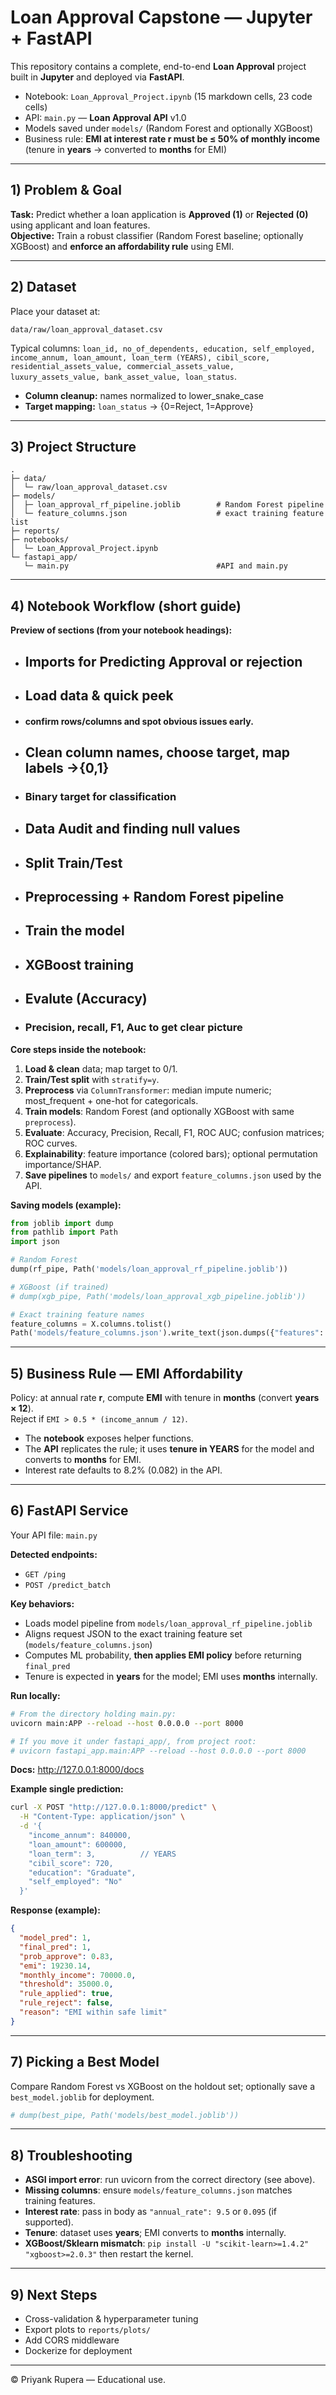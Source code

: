 
# Loan Approval Capstone — Jupyter + FastAPI

This repository contains a complete, end-to-end **Loan Approval** project built in **Jupyter** and deployed via **FastAPI**.

- Notebook: `Loan_Approval_Project.ipynb` (15 markdown cells, 23 code cells)
- API: `main.py` — **Loan Approval API** v1.0
- Models saved under `models/` (Random Forest and optionally XGBoost)
- Business rule: **EMI at interest rate r must be ≤ 50% of monthly income** (tenure in **years** → converted to **months** for EMI)

---

## 1) Problem & Goal

**Task:** Predict whether a loan application is **Approved (1)** or **Rejected (0)** using applicant and loan features.  
**Objective:** Train a robust classifier (Random Forest baseline; optionally XGBoost) and **enforce an affordability rule** using EMI.

---

## 2) Dataset

Place your dataset at:
```
data/raw/loan_approval_dataset.csv
```
Typical columns: `loan_id, no_of_dependents, education, self_employed, income_annum, loan_amount, loan_term (YEARS), cibil_score, residential_assets_value, commercial_assets_value, luxury_assets_value, bank_asset_value, loan_status`.

- **Column cleanup:** names normalized to lower_snake_case
- **Target mapping:** `loan_status` → {0=Reject, 1=Approve}

---

## 3) Project Structure
```
.
├─ data/
│  └─ raw/loan_approval_dataset.csv
├─ models/
│  ├─ loan_approval_rf_pipeline.joblib        # Random Forest pipeline
│  └─ feature_columns.json                    # exact training feature list
├─ reports/                                  
├─ notebooks/
│  └─ Loan_Approval_Project.ipynb
└─ fastapi_app/                               
   └─ main.py                                 #API and main.py
```

---

## 4) Notebook Workflow (short guide)

**Preview of sections (from your notebook headings):**
- ## Imports for Predicting Approval or rejection
- ## Load data & quick peek
- #### confirm rows/columns and spot obvious issues early.
- ## Clean column names, choose target, map labels ->{0,1}
- ### Binary target for classification
- ## Data Audit and finding null values
- ## Split Train/Test
- ## Preprocessing + Random Forest pipeline
- ## Train the model
- ## XGBoost training
- ## Evalute (Accuracy)
- ### Precision, recall, F1, Auc to get clear picture

**Core steps inside the notebook:**
1. **Load & clean** data; map target to 0/1.
2. **Train/Test split** with `stratify=y`.
3. **Preprocess** via `ColumnTransformer`: median impute numeric; most_frequent + one-hot for categoricals.
4. **Train models**: Random Forest (and optionally XGBoost with same `preprocess`).
5. **Evaluate**: Accuracy, Precision, Recall, F1, ROC AUC; confusion matrices; ROC curves.
6. **Explainability**: feature importance (colored bars); optional permutation importance/SHAP.
7. **Save pipelines** to `models/` and export `feature_columns.json` used by the API.

**Saving models (example):**
```python
from joblib import dump
from pathlib import Path
import json

# Random Forest
dump(rf_pipe, Path('models/loan_approval_rf_pipeline.joblib'))

# XGBoost (if trained)
# dump(xgb_pipe, Path('models/loan_approval_xgb_pipeline.joblib'))

# Exact training feature names
feature_columns = X.columns.tolist()
Path('models/feature_columns.json').write_text(json.dumps({"features": feature_columns}, indent=2))
```

---

## 5) Business Rule — EMI Affordability

Policy: at annual rate **r**, compute **EMI** with tenure in **months** (convert **years × 12**).  
Reject if `EMI > 0.5 * (income_annum / 12)`.

- The **notebook** exposes helper functions.
- The **API** replicates the rule; it uses **tenure in YEARS** for the model and converts to **months** for EMI.
- Interest rate defaults to 8.2% (0.082) in the API.

---

## 6) FastAPI Service

Your API file: `main.py`

**Detected endpoints:**
- `GET /ping`
- `POST /predict_batch`

**Key behaviors:**
- Loads model pipeline from `models/loan_approval_rf_pipeline.joblib`
- Aligns request JSON to the exact training feature set (`models/feature_columns.json`)
- Computes ML probability, **then applies EMI policy** before returning `final_pred`
- Tenure is expected in **years** for the model; EMI uses **months** internally.

**Run locally:**
```bash
# From the directory holding main.py:
uvicorn main:APP --reload --host 0.0.0.0 --port 8000

# If you move it under fastapi_app/, from project root:
# uvicorn fastapi_app.main:APP --reload --host 0.0.0.0 --port 8000
```

**Docs:** http://127.0.0.1:8000/docs

**Example single prediction:**
```bash
curl -X POST "http://127.0.0.1:8000/predict" \
  -H "Content-Type: application/json" \
  -d '{
    "income_annum": 840000,
    "loan_amount": 600000,
    "loan_term": 3,          // YEARS
    "cibil_score": 720,
    "education": "Graduate",
    "self_employed": "No"
  }'
```

**Response (example):**
```json
{
  "model_pred": 1,
  "final_pred": 1,
  "prob_approve": 0.83,
  "emi": 19230.14,
  "monthly_income": 70000.0,
  "threshold": 35000.0,
  "rule_applied": true,
  "rule_reject": false,
  "reason": "EMI within safe limit"
}
```

---

## 7) Picking a Best Model

Compare Random Forest vs XGBoost on the holdout set; optionally save a `best_model.joblib` for deployment.

```python
# dump(best_pipe, Path('models/best_model.joblib'))
```

---

## 8) Troubleshooting

- **ASGI import error**: run uvicorn from the correct directory (see above).
- **Missing columns**: ensure `models/feature_columns.json` matches training features.
- **Interest rate**: pass in body as `"annual_rate": 9.5` or `0.095` (if supported).
- **Tenure**: dataset uses **years**; EMI converts to **months** internally.
- **XGBoost/Sklearn mismatch**: `pip install -U "scikit-learn>=1.4.2" "xgboost>=2.0.3"` then restart the kernel.

---

## 9) Next Steps

- Cross-validation & hyperparameter tuning
- Export plots to `reports/plots/`
- Add CORS middleware
- Dockerize for deployment

---

© Priyank Rupera — Educational use.
